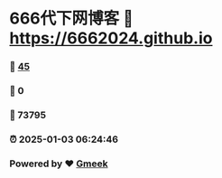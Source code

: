 # 666代下网博客 :link: https://6662024.github.io 
### :page_facing_up: [45](https://6662024.github.io/tag.html) 
### :speech_balloon: 0 
### :hibiscus: 73795 
### :alarm_clock: 2025-01-03 06:24:46 
### Powered by :heart: [Gmeek](https://github.com/Meekdai/Gmeek)
